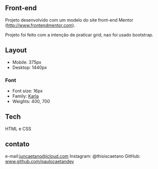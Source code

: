 ## Front-end

Projeto desenvolvido com um modelo do site front-end Mentor (http://www.frontendmentor.com).

Projeto foi feito com a intenção de praticar grid, nao foi usado bootstrap.

## Layout

- Mobile: 375px
- Desktop: 1440px

### Font

- Font size: 16px
- Family: [Karla](https://fonts.google.com/specimen/Karla)
- Weights: 400, 700

## Tech
HTML e CSS

## contato
e-mail:juncaetano@icloud.com
Instagram: @thisiscaetano
GitHub: www.github.com/paulocaetandev